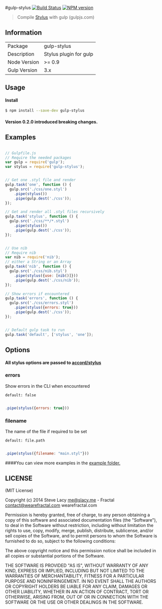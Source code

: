 #gulp-stylus
[![Build Status](https://travis-ci.org/stevelacy/gulp-stylus.png?branch=master)](https://travis-ci.org/stevelacy/gulp-stylus)
[![NPM version](https://badge.fury.io/js/gulp-stylus.png)](http://badge.fury.io/js/gulp-stylus)

> Compile [Stylus](http://learnboost.github.io/stylus/) with gulp (gulpjs.com)

## Information

<table>
<tr>
<td>Package</td><td>gulp-stylus</td>
</tr>
<tr>
<td>Description</td>
<td>Stylus plugin for gulp</td>
</tr>
<tr>
<td>Node Version</td>
<td>>= 0.9</td>
</tr>
<tr>
<td>Gulp Version</td>
<td>3.x</td>
</tr>
</table>

## Usage

#### Install

```sh
$ npm install --save-dev gulp-stylus
```

#### Version 0.2.0 introduced breaking changes.

## Examples

```javascript

// Gulpfile.js
// Require the needed packages
var gulp = require('gulp');
var stylus = require('gulp-stylus');


// Get one .styl file and render
gulp.task('one', function () {
  gulp.src('./css/one.styl')
    .pipe(stylus())
    .pipe(gulp.dest('./css'));
});

// Get and render all .styl files recursively
gulp.task('stylus', function () {
  gulp.src('./css/**/*.styl')
    .pipe(stylus())
    .pipe(gulp.dest('./css'));
});


// Use nib
// Require nib
var nib = require('nib');
// either a String or an Array
gulp.task('nib', function () {
  gulp.src('./css/nib.styl')
    .pipe(stylus({use: [nib()]}))
    .pipe(gulp.dest('./css/nib'));
});

// Show errors if encountered
gulp.task('errors', function () {
  gulp.src('./css/errors.styl')
    .pipe(stylus({errors: true}))
    .pipe(gulp.dest('./css'));
});


// Default gulp task to run
gulp.task('default', ['stylus', 'one']);

```

## Options
#### All stylus options are passed to [accord/stylus](https://github.com/jenius/accord/blob/master/docs/stylus.md)

### errors
Show errors in the CLI when encountered

    default: false

```js

.pipe(stylus({errors: true}))

```    

### filename
The name of the file if required to be set

    default: file.path

```js

.pipe(stylus({filename: "main.styl"}))

```



####You can view more examples in the [example folder.](https://github.com/stevelacy/gulp-stylus/tree/master/examples)



## LICENSE

(MIT License)

Copyright (c) 2014 Steve Lacy <me@slacy.me> - Fractal <contact@wearefractal.com> wearefractal.com

Permission is hereby granted, free of charge, to any person obtaining
a copy of this software and associated documentation files (the
"Software"), to deal in the Software without restriction, including
without limitation the rights to use, copy, modify, merge, publish,
distribute, sublicense, and/or sell copies of the Software, and to
permit persons to whom the Software is furnished to do so, subject to
the following conditions:

The above copyright notice and this permission notice shall be
included in all copies or substantial portions of the Software.

THE SOFTWARE IS PROVIDED "AS IS", WITHOUT WARRANTY OF ANY KIND,
EXPRESS OR IMPLIED, INCLUDING BUT NOT LIMITED TO THE WARRANTIES OF
MERCHANTABILITY, FITNESS FOR A PARTICULAR PURPOSE AND
NONINFRINGEMENT. IN NO EVENT SHALL THE AUTHORS OR COPYRIGHT HOLDERS BE
LIABLE FOR ANY CLAIM, DAMAGES OR OTHER LIABILITY, WHETHER IN AN ACTION
OF CONTRACT, TORT OR OTHERWISE, ARISING FROM, OUT OF OR IN CONNECTION
WITH THE SOFTWARE OR THE USE OR OTHER DEALINGS IN THE SOFTWARE.
